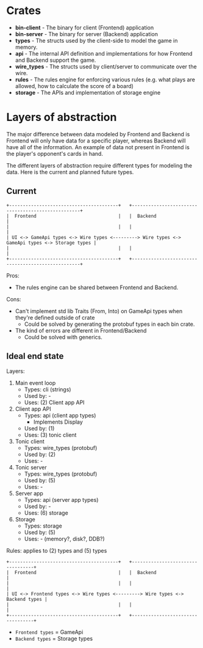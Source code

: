 # Crates

* **bin-client** - The binary for client (Frontend) application
* **bin-server** - The binary for server (Backend) application
* **types** - The structs used by the client-side to model the game in memory.
* **api** - The internal API definition and implementations for how Frontend and Backend support the game.
* **wire_types** - The structs used by client/server to communicate over the wire.
* **rules** - The rules engine for enforcing various rules (e.g. what plays are allowed, how to calculate the score of a board)
* **storage** - The APIs and implementation of storage engine

# Layers of abstraction

The major difference between data modeled by Frontend and Backend is Frontend will only have data for a specific player, whereas Backend will have all of the information. An example of data not present in Frontend is the player's opponent's cards in hand.

The different layers of abstraction require different types for modeling the data. Here is the current and planned future types.

## Current

```
+----------------------------------------+   +---------------------------------------------------+
|  Frontend                              |   |  Backend                                          |
|                                        |   |                                                   |
| UI <-> GameApi types <-> Wire types <---------> Wire types <-> GameApi types <-> Storage types |
|                                        |   |                                                   |
+----------------------------------------+   +---------------------------------------------------+
```

Pros:
* The rules engine can be shared between Frontend and Backend.

Cons:
* Can't implement std lib Traits (From, Into) on GameApi types when they're defined outside of crate
  * Could be solved by generating the protobuf types in each bin crate.
* The kind of errors are different in Frontend/Backend
  * Could be solved with generics.

## Ideal end state

Layers:
1. Main event loop
    * Types: cli (strings)
    * Used by: -
    * Uses: (2) Client app API
1. Client app API
    * Types: api (client app types)
        * Implements Display
    * Used by: (1)
    * Uses: (3) tonic client
1. Tonic client
    * Types: wire_types (protobuf)
    * Used by: (2)
    * Uses: -
1. Tonic server
    * Types: wire_types (protobuf)
    * Used by: (5)
    * Uses: -
1. Server app
    * Types: api (server app types)
    * Used by: -
    * Uses: (6) storage
1. Storage
    * Types: storage
    * Used by: (5)
    * Uses: - (memory?, disk?, DDB?)

Rules: applies to (2) types and (5) types

```
+----------------------------------------+   +----------------------------------+
|  Frontend                              |   |  Backend                         |
|                                        |   |                                  |
| UI <-> Frontend types <-> Wire types <---------> Wire types <-> Backend types |
|                                        |   |                                  |
+----------------------------------------+   +----------------------------------+
```

* `Frontend types` = GameApi
* `Backend types` = Storage types
